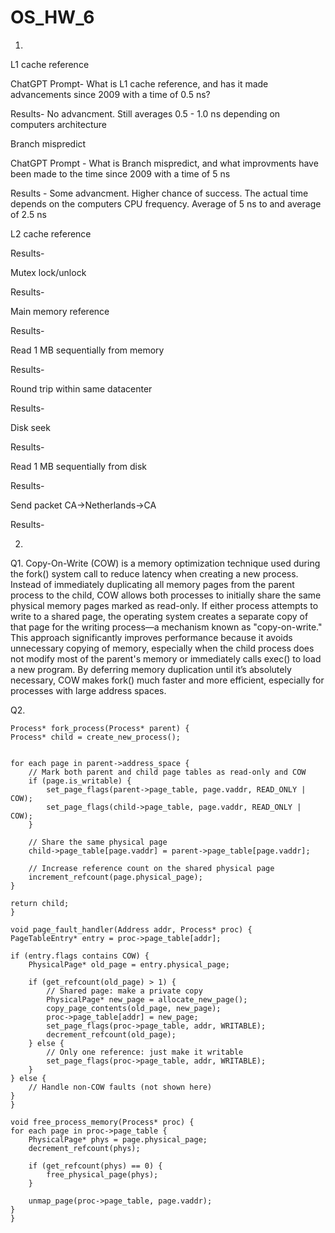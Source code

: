 # OS_HW_6

1. 
L1 cache reference

ChatGPT Prompt- What is  L1 cache reference, and has it made advancements since 2009 with a time of 0.5 ns?

Results- No advancment. Still averages 0.5 - 1.0 ns depending on computers architecture

Branch mispredict

ChatGPT Prompt - What is Branch mispredict, and what improvments have been made to the time since 2009 with a time of 5 ns

Results - Some advancment. Higher chance of success. The actual time depends on the computers CPU frequency. Average of 5 ns to and average of 2.5 ns

L2 cache reference



Results-

Mutex lock/unlock

Results-

Main memory reference

Results-

Read 1 MB sequentially from memory

Results-

Round trip within same datacenter

Results-

Disk seek

Results-

Read 1 MB sequentially from disk

Results-

Send packet CA->Netherlands->CA

Results-


2. 
Q1. Copy-On-Write (COW) is a memory optimization technique used during the fork() system call to reduce latency when creating a new process. Instead of immediately duplicating all memory pages from the parent process to the child, COW allows both processes to initially share the same physical memory pages marked as read-only. If either process attempts to write to a shared page, the operating system creates a separate copy of that page for the writing process—a mechanism known as "copy-on-write." This approach significantly improves performance because it avoids unnecessary copying of memory, especially when the child process does not modify most of the parent's memory or immediately calls exec() to load a new program. By deferring memory duplication until it’s absolutely necessary, COW makes fork() much faster and more efficient, especially for processes with large address spaces.

Q2. 

    Process* fork_process(Process* parent) {
    Process* child = create_new_process();
    

    for each page in parent->address_space {
        // Mark both parent and child page tables as read-only and COW
        if (page.is_writable) {
            set_page_flags(parent->page_table, page.vaddr, READ_ONLY | COW);
            set_page_flags(child->page_table, page.vaddr, READ_ONLY | COW);
        }

        // Share the same physical page
        child->page_table[page.vaddr] = parent->page_table[page.vaddr];

        // Increase reference count on the shared physical page
        increment_refcount(page.physical_page);
    }

    return child;
    }

    void page_fault_handler(Address addr, Process* proc) {
    PageTableEntry* entry = proc->page_table[addr];

    if (entry.flags contains COW) {
        PhysicalPage* old_page = entry.physical_page;

        if (get_refcount(old_page) > 1) {
            // Shared page: make a private copy
            PhysicalPage* new_page = allocate_new_page();
            copy_page_contents(old_page, new_page);
            proc->page_table[addr] = new_page;
            set_page_flags(proc->page_table, addr, WRITABLE);
            decrement_refcount(old_page);
        } else {
            // Only one reference: just make it writable
            set_page_flags(proc->page_table, addr, WRITABLE);
        }
    } else {
        // Handle non-COW faults (not shown here)
    }
    }

    void free_process_memory(Process* proc) {
    for each page in proc->page_table {
        PhysicalPage* phys = page.physical_page;
        decrement_refcount(phys);

        if (get_refcount(phys) == 0) {
            free_physical_page(phys);
        }

        unmap_page(proc->page_table, page.vaddr);
    }
    }

